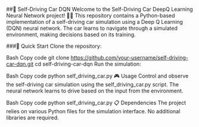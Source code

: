 ##🚗 Self-Driving Car DQN
Welcome to the Self-Driving Car DeepQ Learning Neural Network project! 🤖🚗 This repository contains a Python-based implementation of a self-driving car simulation using a Deep Q Learning (DQN) neural network. The car learns to navigate through a simulated environment, making decisions based on its training.

###🚀 Quick Start
Clone the repository:

Bash
Copy code
git clone https://github.com/your-username/self-driving-car-dqn.git
cd self-driving-car-dqn
Run the simulation:

Bash
Copy code
python self_driving_car.py
🎮 Usage
Control and observe the self-driving car simulation using the self_driving_car.py script. The neural network learns to drive based on the input from the environment.

Bash
Copy code
python self_driving_car.py
📋 Dependencies
The project relies on various Python files for the simulation interface. No additional libraries are required.
